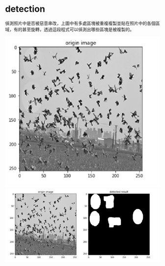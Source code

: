 # detection
偵測照片中是否被惡意串改，上圖中有多處區塊被重複複製並貼在照片中的各個區域，有的甚至旋轉，透過這段程式可以偵測出哪些區塊是被複製的。

<img src="https://github.com/yiweijiang/detection/blob/master/bird.png"> 

<img src="https://github.com/yiweijiang/detection/blob/master/result.png"> 
